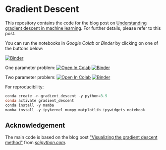 # Gradient Descent

This repository contains the code for the blog post on [Understanding gradient descent in machine learning](https://www.fabriziomusacchio.com/blog/2023-03-27-gradient_descent/). For further details, please refer to this  post.

You can run the notebooks in *Google Colab* or *Binder* by clicking on one of the buttons below:

[![Binder](https://mybinder.org/badge_logo.svg)](https://mybinder.org/v2/gh/FabrizioMusacchio/Gradient_Descent/HEAD?labpath=gradient_descent_demo_1D.ipynb)

One parameter problem:
[![Open In Colab](https://colab.research.google.com/assets/colab-badge.svg)](https://colab.research.google.com/github/FabrizioMusacchio/gradient_descent/blob/master/gradient_descent_demo_1D.ipynb)   [![Binder](https://mybinder.org/badge_logo.svg)](https://mybinder.org/v2/gh/FabrizioMusacchio/Gradient_Descent/HEAD?labpath=gradient_descent_demo_1D.ipynb)

Two parameter problem:
[![Open In Colab](https://colab.research.google.com/assets/colab-badge.svg)](https://colab.research.google.com/github/FabrizioMusacchio/gradient_descent/blob/master/gradient_descent_demo_2D.ipynb)   [![Binder](https://mybinder.org/badge_logo.svg)](https://mybinder.org/v2/gh/FabrizioMusacchio/Gradient_Descent/HEAD?labpath=gradient_descent_demo_2D.ipynb)


For reproducibility:

```powershell
conda create -n gradient_descent -y python=3.9
conda activate gradient_descent
conda install -y mamba
mamba install -y ipykernel numpy matplotlib ipywidgets notebook
```

## Acknowledgement
The main code is based on the blog post ["Visualizing the gradient descent method"](https://scipython.com/blog/visualizing-the-gradient-descent-method/) from [*scipython.com*](https://scipython.com).